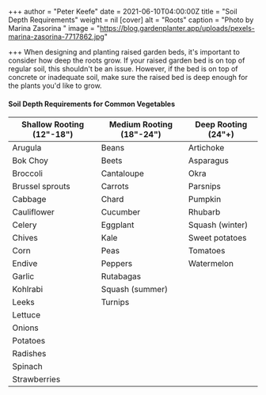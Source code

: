 +++
author = "Peter Keefe"
date = 2021-06-10T04:00:00Z
title = "Soil Depth Requirements"
weight = nil
[cover]
alt = "Roots"
caption = "Photo by Marina Zasorina "
image = "https://blog.gardenplanter.app/uploads/pexels-marina-zasorina-7717862.jpg"

+++
When designing and planting raised garden beds, it's important to consider how deep the roots grow. If your raised garden bed is on top of regular soil, this shouldn't be an issue. However, if the bed is on top of concrete or inadequate soil, make sure the raised bed is deep enough for the plants you'd like to grow.

#### Soil Depth Requirements for Common Vegetables

| Shallow Rooting (12"-18") | Medium Rooting (18"-24") | Deep Rooting (24"+) |
| --- | --- | --- |
| Arugula | Beans | Artichoke |
| Bok Choy | Beets | Asparagus |
| Broccoli | Cantaloupe | Okra |
| Brussel sprouts | Carrots | Parsnips |
| Cabbage | Chard | Pumpkin |
| Cauliflower | Cucumber | Rhubarb |
| Celery | Eggplant | Squash (winter) |
| Chives | Kale | Sweet potatoes |
| Corn | Peas | Tomatoes |
| Endive | Peppers | Watermelon |
| Garlic | Rutabagas |  |
| Kohlrabi | Squash (summer) |  |
| Leeks | Turnips |  |
| Lettuce |  |  |
| Onions |  |  |
| Potatoes |  |  |
| Radishes |  |  |
| Spinach |  |  |
| Strawberries |  |  |
